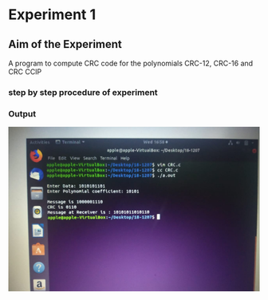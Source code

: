# Experiment 1

## Aim of the Experiment
A program to compute CRC code for the polynomials CRC-12, CRC-16 and CRC CCIP

### step by step procedure of experiment



### Output


![output](CRC_output.jpeg)
